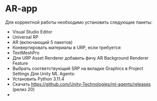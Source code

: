 # AR-app
Для корректной работы необходимо установить следующие пакеты:
  - Visual Studio Editor
  - Universal RP
  - AR (включающий 5 пакетов)
  - Конвертировать материалы в URP, если требуется
  - TextMeshPro
  - Для URP Asset Renderer добавить фичу AR Background Renderer Feature
  - Выбрать соответствующий SRP на вкладке Graphics в Project Settings
Для Unity ML Agents:
  - Установить Python 3.11.4
  - Скачать https://github.com/Unity-Technologies/ml-agents/releases (релиз 20)
  - 
